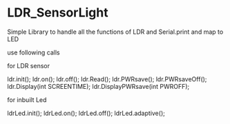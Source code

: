 # LDR_SensorLight
 Simple Library to handle all the functions of LDR and Serial.print and map to LED 



 use following calls 

 for LDR sensor 

ldr.init();
ldr.on();
ldr.off();
ldr.Read();
ldr.PWRsave();
ldr.PWRsaveOff();
ldr.Display(int SCREENTIME);
ldr.DisplayPWRsave(int PWROFF);


for inbuilt Led 


ldrLed.init();
ldrLed.on();
ldrLed.off();
ldrLed.adaptive();